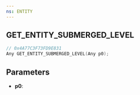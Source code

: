 ```yaml
---
ns: ENTITY
---
```

## GET_ENTITY_SUBMERGED_LEVEL

```c
// 0x4A77C3F73FD9E831
Any GET_ENTITY_SUBMERGED_LEVEL(Any p0);
```

## Parameters
* **p0**:
